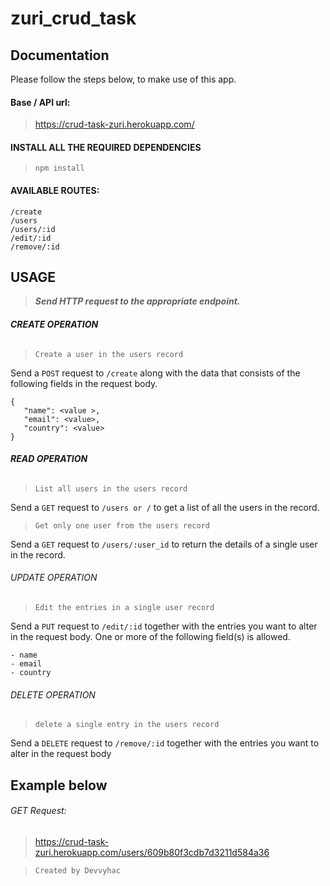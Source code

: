 # zuri_crud_task

## Documentation

Please follow the steps below, to  make use of this app.

#### Base / API url: 

> https://crud-task-zuri.herokuapp.com/


#### INSTALL ALL THE REQUIRED DEPENDENCIES
> ```npm install```


#### AVAILABLE ROUTES: 
```
/create
/users
/users/:id
/edit/:id
/remove/:id
```

## USAGE

> **_Send HTTP request to the appropriate endpoint._**


###### **CREATE OPERATION**
> ```Create a user in the users record```

Send a `POST` request to `/create` along 
with the data that consists of the following fields
in the request body.
```
{
   "name": <value >,
   "email": <value>,
   "country": <value>
}
```


###### **READ OPERATION**
> ```List all users in the users record```

Send a `GET` request to `/users or /` to get a
list of all the users in the record.

> ```Get only one user from the users record```

Send a `GET` request to `/users/:user_id` to return the 
details of a single user in the record.


###### UPDATE OPERATION
> ```Edit the entries in a single user record```

Send a `PUT` request to `/edit/:id` together 
with the entries you want to alter in the request body.
One or more of the following field(s) is allowed.

```
- name
- email
- country
```


###### DELETE OPERATION
> ```delete a single entry in the users record```

Send a `DELETE` request to `/remove/:id` together 
with the entries you want to alter in the request body


## Example below 
###### GET Request: 
> https://crud-task-zuri.herokuapp.com/users/609b80f3cdb7d3211d584a36


> `Created by Devvyhac`

